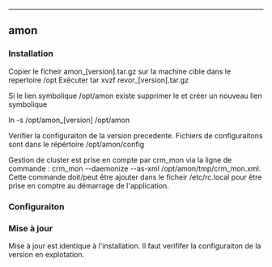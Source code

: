 ----------
amon 
----------

 
### Installation 
Copier le ficheir amon_[version].tar.gz sur la machine cible dans le repertoire /opt
Exécuter tar xvzf revor_[version].tar.gz

Si le lien symbolique  /opt/amon existe supprimer le et créer un nouveau lien symbolique

ln -s /opt/amon_[version] /opt/amon

Verifier la configuraiton de la version precedente.
Fichiers de configuraitons sont dans le répértoire /opt/amon/config

Gestion de cluster est prise en compte par crm_mon via la ligne de commande : crm_mon  --daemonize --as-xml /opt/amon/tmp/crm_mon.xml.
Cette commande doit/peut être ajouter dans le ficheir /etc/rc.local pour être prise en comptre au démarrage de l'application.

### Configuraiton



### Mise à jour 
Mise à jour est identique à l'installation. Il faut verififer la configuraiton de la version en explotation.





